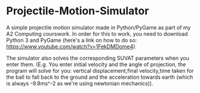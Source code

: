 # Projectile-Motion-Simulator

A simple projectile motion simulator made in Python/PyGame as part of my A2 Computing courswork. In order for this to work, you need to download Python 3 and PyGame (here's a link on how to do so: https://www.youtube.com/watch?v=1FekDMDome4).

The simulator also solves the corresponding SUVAT parameters when you enter them. (E.g. You enter initial velocity and the angle of projection, the program will solve for you: vertical displacement,final velocity,time taken for the ball to fall back to the ground and the acceleration towards earth (which is always -9.8ms^-2 as we're using newtonian mechanics)).
